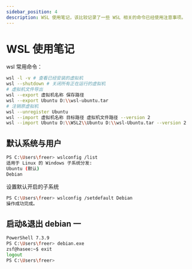 ```yaml
---
sidebar_position: 4
description: WSL 使用笔记，该比较记录了一些 WSL 相关的命令已经使用注意事项。
---
```


# WSL 使用笔记

wsl 常用命令：

```bash
wsl -l -v # 查看已经安装的虚拟机
wsl --shutdown # 关闭所有正在运行的虚拟机
# 虚拟机文件导出
wsl --export 虚拟机名称 保存路径
wsl --export Ubuntu D:\\wsl-ubuntu.tar
# 注销原虚拟机
wsl --unregister Ubuntu
wsl --import 虚拟机名称 目标路径 虚拟机文件路径 --version 2
wsl --import Ubuntu D:\\WSL2\\Ubuntu D:\\wsl-Ubuntu.tar --version 2
```
## 默认系统与用户

```bash
PS C:\Users\freer> wslconfig /list
适用于 Linux 的 Windows 子系统分发:
Ubuntu (默认)
Debian
```

设置默认开启的子系统
```bash
PS C:\Users\freer> wslconfig /setdefault Debian
操作成功完成。
```

## 启动&退出 debian 一

```bash
PowerShell 7.3.9
PS C:\Users\freer> debian.exe
zsf@hasee:~$ exit
logout
PS C:\Users\freer>
```